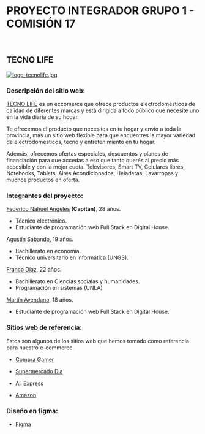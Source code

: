 # PROYECTO INTEGRADOR GRUPO 1 - COMISIÓN 17

<br>


## **TECNO LIFE**

[![logo-tecnolife.jpg](https://i.postimg.cc/VvfWGgNd/logo-tecnolife.jpg)](https://postimg.cc/R6YtqcKB)

### Descripción del sitio web:

[TECNO LIFE](www.tecnolife.com.ar) es un eccomerce que ofrece productos electrodomésticos de calidad de diferentes marcas y está dirigida a todo público que necesite uno en la vida diaria de su hogar.

Te ofrecemos el producto que necesites en tu hogar y envío a toda la provincia, más un sitio web flexible para que encuentres
la mayor variedad de electrodomésticos, tecno y entretenimiento en tu hogar.

Además, ofrecemos ofertas especiales, descuentos y planes de financiación para que accedas a eso que tanto querés al precio más accesible y con la mejor cuota.
Televisores, Smart TV, Celulares libres, Notebooks, Tablets, Aires Acondicionados, Heladeras, Lavarropas y muchos productos en oferta.

### Integrantes del proyecto:

[Federico Nahuel Angeles](https://github.com/fedeangeles23) **(Capitán)**, 28 años.
* Técnico electrónico.
* Estudiante de programación web Full Stack en Digital House.

[Agustín Sabando](https://github.com/Agustin-Sabando), 19 años.
* Bachillerato en economía.
* Técnico universitario en informática (UNGS).

[Franco Díaz](https://github.com/Franco-I-D), 22 años.
* Bachillerato en Ciencias socialas y humanidades.
* Programación en sistemas (UNLA)

[Martín Avendano](https://github.com/martinavendano), 18 años.
* Estudiante de programación web Full Stack en Digital House.

### Sitios web de referencia:

Estos son algunos de los sitios web que hemos tomado como referencia para nuestro e-commerce.

* [Compra Gamer](https://compragamer.com)

* [Supermercado Dia](https://diaonline.supermercadosdia.com.ar/#)

* [Ali Express](https://best.aliexpress.com/?lan=es&gatewayAdapt=glo2esp&spm=a2g0o.home.1000002.1.3ad170e5EfAGvJ)

* [Amazon](https://www.amazon.com/)

### Diseño en figma:

* [Figma](https://www.figma.com/file/FtUolI4aoTg3Ul4QFzU66Z/Proyecto---Grupo-1)
